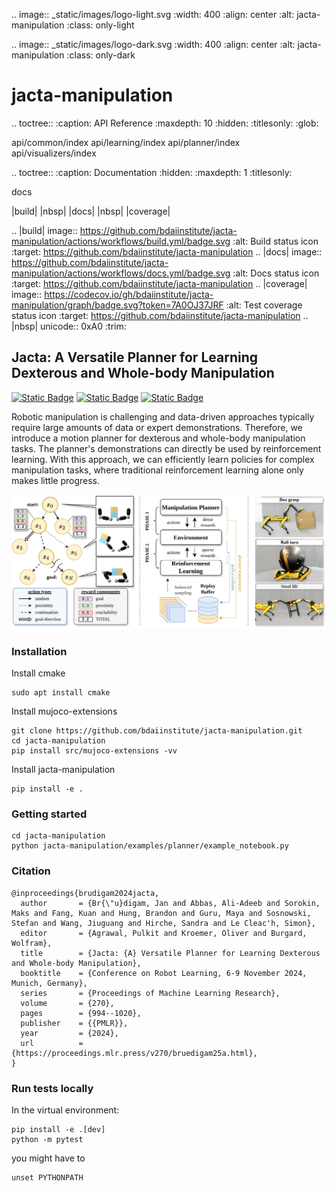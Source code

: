 .. image:: _static/images/logo-light.svg
   :width: 400
   :align: center
   :alt: jacta-manipulation
   :class: only-light

.. image:: _static/images/logo-dark.svg
   :width: 400
   :align: center
   :alt: jacta-manipulation
   :class: only-dark


# jacta-manipulation

<!-- prettier-ignore-start -->

.. toctree::
   :caption: API Reference
   :maxdepth: 10
   :hidden:
   :titlesonly:
   :glob:


   api/common/index
   api/learning/index
   api/planner/index
   api/visualizers/index


.. toctree::
   :caption: Documentation
   :hidden:
   :maxdepth: 1
   :titlesonly:

   docs


|build| |nbsp| |docs| |nbsp| |coverage|

.. |build| image:: https://github.com/bdaiinstitute/jacta-manipulation/actions/workflows/build.yml/badge.svg
   :alt: Build status icon
   :target: https://github.com/bdaiinstitute/jacta-manipulation
.. |docs| image:: https://github.com/bdaiinstitute/jacta-manipulation/actions/workflows/docs.yml/badge.svg
   :alt: Docs status icon
   :target: https://github.com/bdaiinstitute/jacta-manipulation
.. |coverage| image:: https://codecov.io/gh/bdaiinstitute/jacta-manipulation/graph/badge.svg?token=7A0OJ37JRF
   :alt: Test coverage status icon
   :target: https://github.com/bdaiinstitute/jacta-manipulation
.. |nbsp| unicode:: 0xA0
   :trim:


<!-- prettier-ignore-end -->

## Jacta: A Versatile Planner for Learning Dexterous and Whole-body Manipulation

[![Static Badge](https://img.shields.io/badge/ArXiv-8C48FC?style=for-the-badge)](https://arxiv.org/pdf/2408.01258)
[![Static Badge](https://img.shields.io/badge/Project_Page-8C48FC?style=for-the-badge)](https://jacta-manipulation.github.io/)
[![Static Badge](https://img.shields.io/badge/RAI_Institute-8C48FC?style=for-the-badge)](https://rai-inst.com/resources/papers/jacta-a-versatile-planner-for-learning-dexterous-and-whole-body-manipulation/)


Robotic manipulation is challenging and data-driven approaches typically require large amounts of data or expert demonstrations. Therefore, we introduce a motion planner for dexterous and whole-body manipulation tasks. The planner's demonstrations can directly be used by reinforcement learning. With this approach, we can efficiently learn policies for complex manipulation tasks, where traditional reinforcement learning alone only makes little progress.


![Jacta Manipulation](_static/images/jacta_overview.jpg)

### Installation
Install cmake
```
sudo apt install cmake
```

Install mujoco-extensions
```
git clone https://github.com/bdaiinstitute/jacta-manipulation.git
cd jacta-manipulation
pip install src/mujoco-extensions -vv
```

Install jacta-manipulation
```
pip install -e .
```


### Getting started
```
cd jacta-manipulation
python jacta-manipulation/examples/planner/example_notebook.py
```


### Citation
```
@inproceedings{brudigam2024jacta,
  author       = {Br{\"u}digam, Jan and Abbas, Ali-Adeeb and Sorokin, Maks and Fang, Kuan and Hung, Brandon and Guru, Maya and Sosnowski, Stefan and Wang, Jiuguang and Hirche, Sandra and Le Cleac'h, Simon},
  editor       = {Agrawal, Pulkit and Kroemer, Oliver and Burgard, Wolfram},
  title        = {Jacta: {A} Versatile Planner for Learning Dexterous and Whole-body Manipulation},
  booktitle    = {Conference on Robot Learning, 6-9 November 2024, Munich, Germany},
  series       = {Proceedings of Machine Learning Research},
  volume       = {270},
  pages        = {994--1020},
  publisher    = {{PMLR}},
  year         = {2024},
  url          = {https://proceedings.mlr.press/v270/bruedigam25a.html},
}
```

### Run tests locally
In the virtual environment:
```
pip install -e .[dev]
python -m pytest
```
you might have to
```
unset PYTHONPATH
```
